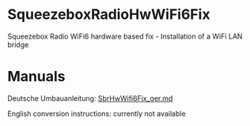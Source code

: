 # SqueezeboxRadioHwWiFi6Fix

Squeezebox Radio WiFi6 hardware based fix - Installation of a WiFi LAN bridge


# Manuals

Deutsche Umbauanleitung: [SbrHwWifi6Fix_ger.md](SbrHwWifi6Fix_ger.md)

English conversion instructions: currently not available
